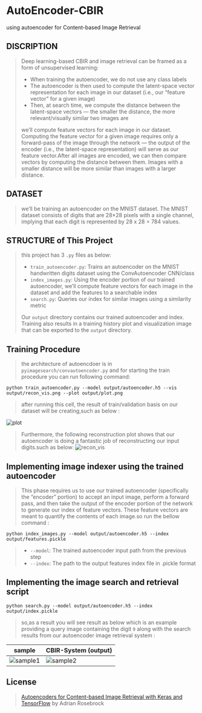 # AutoEncoder-CBIR
using autoencoder for Content-based Image Retrieval 

## DISCRIPTION
> Deep learning-based CBIR and image retrieval can be framed as a form of unsupervised learning:
> 
>  * When training the autoencoder, we do not use any class labels
>  * The autoencoder is then used to compute the latent-space vector representation for each image in our dataset (i.e., our “feature vector” for a given image)
>  * Then, at search time, we compute the distance between the latent-space vectors — the smaller the distance, the more relevant/visually similar two images are
>
> we’ll compute feature vectors for each image in our dataset. Computing the feature vector for a given image requires only a forward-pass of the image through the network — the output of the encoder (i.e., the latent-space representation) will serve as our feature vector.After all images are encoded, we can then compare vectors by computing the distance between them. Images with a smaller distance will be more similar than images with a larger distance.
> 
## DATASET
> we’ll be training an autoencoder on the MNIST dataset. The MNIST dataset consists of digits that are 28×28 pixels with a single channel, implying that each digit is represented by 28 x 28 = 784 values.
> 
## STRUCTURE of This Project
> this project has 3 `.py` files as below:
>
> * `train_autoencoder.py`: Trains an autoencoder on the MNIST handwritten digits dataset using the ConvAutoencoder CNN/class
> * `index_images.py`: Using the encoder portion of our trained autoencoder, we’ll compute feature vectors for each image in the dataset and add the features to a searchable index
> * `search.py`: Queries our index for similar images using a similarity metric
>
> Our `output` directory contains our trained autoencoder and index. Training also results in a training history plot and visualization image that can be exported to the `output` directory.
> 
## Training Procedure
> the architecture of autoencdoer is in `pyimagesearch/convautoencoder.py` and for starting the train procedure you can run following command:
```
python train_autoencoder.py --model output/autoencoder.h5 --vis output/recon_vis.png --plot output/plot.png
```
> after running this cell, the result of train/validation basis on our dataset will be creating,such as below :
>
![plot](https://user-images.githubusercontent.com/53394692/111424036-6fca1400-8706-11eb-9ac3-13241562f814.png)
> Furthermore, the following reconstruction plot shows that our autoencoder is doing a fantastic job of reconstructing our input digits.such as below:
![recon_vis](https://user-images.githubusercontent.com/53394692/111424138-95571d80-8706-11eb-8ff2-7b0ad9767fcc.png)
>
## Implementing image indexer using the trained autoencoder
> This phase requires us to use our trained autoencoder (specifically the “encoder” portion) to accept an input image, perform a forward pass, and then take the output of the encoder portion of the network to generate our index of feature vectors. These feature vectors are meant to quantify the contents of each image.so run the bellow command :
```
python index_images.py --model output/autoencoder.h5 --index output/features.pickle
```
> * `--model`: The trained autoencoder input path from the previous step
> * `--index`: The path to the output features index file in .pickle format
>
## Implementing the image search and retrieval script
```
python search.py --model output/autoencoder.h5 --index output/index.pickle
```
> so,as a result you will see result as below which is an  example providing a query image containing the digit `9`  along with the search results from our autoencoder image retrieval system :
> 
| sample  | CBIR-System (output) | 
| ----------- | -------- | 
| ![sample1](https://user-images.githubusercontent.com/53394692/111425779-e405b700-8708-11eb-8e31-1cbe0c013804.PNG) | ![sample2](https://user-images.githubusercontent.com/53394692/111425819-f3850000-8708-11eb-9c66-edcc36c56fb1.PNG) | 
>
## License
> [Autoencoders for Content-based Image Retrieval with Keras and TensorFlow](https://www.pyimagesearch.com/2020/03/30/autoencoders-for-content-based-image-retrieval-with-keras-and-tensorflow/) by Adrian Rosebrock
